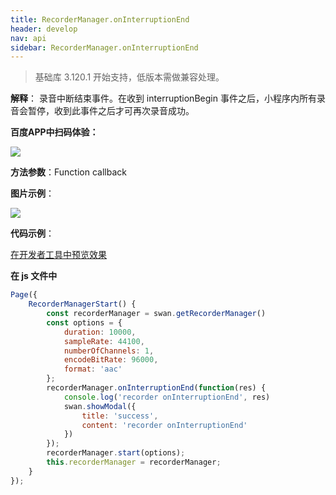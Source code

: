 ```yaml
---
title: RecorderManager.onInterruptionEnd
header: develop
nav: api
sidebar: RecorderManager.onInterruptionEnd
---
```


>基础库 3.120.1 开始支持，低版本需做兼容处理。



**解释**： 录音中断结束事件。在收到 interruptionBegin 事件之后，小程序内所有录音会暂停，收到此事件之后才可再次录音成功。

**百度APP中扫码体验：**

<img src="https://b.bdstatic.com/miniapp/assets/images/doc_demo/fragment_RecorderManagerOnPause.png"  class="demo-qrcode-image" />

**方法参数**：Function callback

**图片示例**：

<div class="m-doc-custom-examples">
    <div class="m-doc-custom-examples-correct">
        <img src="https://b.bdstatic.com/miniapp/images/RecorderManagerStart.gif">
    </div>
    <div class="m-doc-custom-examples-correct">
        <img src=" ">
    </div>
    <div class="m-doc-custom-examples-correct">
        <img src=" ">
    </div>     
</div>

**代码示例**：

<a href="swanide://fragment/a495c8fcde49fe7cdb108088854cb7011573652992453" title="在开发者工具中预览效果" target="_self">在开发者工具中预览效果</a>

**在 js 文件中**

```javascript
Page({
    RecorderManagerStart() {
        const recorderManager = swan.getRecorderManager()
        const options = {
            duration: 10000,
            sampleRate: 44100,
            numberOfChannels: 1,
            encodeBitRate: 96000,
            format: 'aac'
        };
        recorderManager.onInterruptionEnd(function(res) {
            console.log('recorder onInterruptionEnd', res)
            swan.showModal({
                title: 'success',
                content: 'recorder onInterruptionEnd'
            })
        });
        recorderManager.start(options);
        this.recorderManager = recorderManager;
    }
});
```
